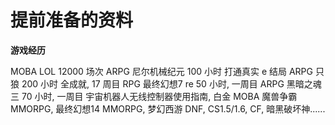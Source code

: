 # 提前准备的资料

**游戏经历**

MOBA LOL 12000 场次
ARPG 尼尔机械纪元 100 小时 打通真实 e 结局
ARPG 只狼 200 小时 全成就, 17 周目
RPG 最终幻想7 re 50 小时, 一周目
ARPG 黑暗之魂三 70 小时, 一周目
宇宙机器人无线控制器使用指南, 白金
MOBA 魔兽争霸
MMORPG, 最终幻想14
MMORPG, 梦幻西游
DNF, CS1.5/1.6, CF, 暗黑破坏神......
